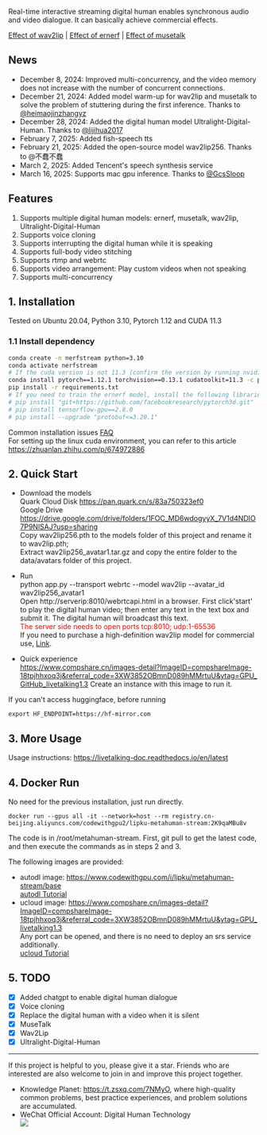 Real-time interactive streaming digital human enables synchronous audio and video dialogue. It can basically achieve commercial effects.

[Effect of wav2lip](https://www.bilibili.com/video/BV1scwBeyELA/) | [Effect of ernerf](https://www.bilibili.com/video/BV1G1421z73r/) |  [Effect of musetalk](https://www.bilibili.com/video/BV1gm421N7vQ/)  

## News
- December 8, 2024: Improved multi-concurrency, and the video memory does not increase with the number of concurrent connections.
- December 21, 2024: Added model warm-up for wav2lip and musetalk to solve the problem of stuttering during the first inference. Thanks to [@heimaojinzhangyz](https://github.com/heimaojinzhangyz)
- December 28, 2024: Added the digital human model Ultralight-Digital-Human. Thanks to [@lijihua2017](https://github.com/lijihua2017)
- February 7, 2025: Added fish-speech tts
- February 21, 2025: Added the open-source model wav2lip256. Thanks to @不蠢不蠢
- March 2, 2025: Added Tencent's speech synthesis service
- March 16, 2025: Supports mac gpu inference. Thanks to [@GcsSloop](https://github.com/GcsSloop) 

## Features
1. Supports multiple digital human models: ernerf, musetalk, wav2lip, Ultralight-Digital-Human
2. Supports voice cloning
3. Supports interrupting the digital human while it is speaking
4. Supports full-body video stitching
5. Supports rtmp and webrtc
6. Supports video arrangement: Play custom videos when not speaking
7. Supports multi-concurrency

## 1. Installation

Tested on Ubuntu 20.04, Python 3.10, Pytorch 1.12 and CUDA 11.3

### 1.1 Install dependency

```bash
conda create -n nerfstream python=3.10
conda activate nerfstream
# If the cuda version is not 11.3 (confirm the version by running nvidia-smi), install the corresponding version of pytorch according to <https://pytorch.org/get-started/previous-versions/> 
conda install pytorch==1.12.1 torchvision==0.13.1 cudatoolkit=11.3 -c pytorch
pip install -r requirements.txt
# If you need to train the ernerf model, install the following libraries
# pip install "git+https://github.com/facebookresearch/pytorch3d.git"
# pip install tensorflow-gpu==2.8.0
# pip install --upgrade "protobuf<=3.20.1"
``` 
Common installation issues [FAQ](https://livetalking-doc.readthedocs.io/en/latest/faq.html)  
For setting up the linux cuda environment, you can refer to this article https://zhuanlan.zhihu.com/p/674972886


## 2. Quick Start
- Download the models  
Quark Cloud Disk <https://pan.quark.cn/s/83a750323ef0>    
Google Drive <https://drive.google.com/drive/folders/1FOC_MD6wdogyyX_7V1d4NDIO7P9NlSAJ?usp=sharing>  
Copy wav2lip256.pth to the models folder of this project and rename it to wav2lip.pth;  
Extract wav2lip256_avatar1.tar.gz and copy the entire folder to the data/avatars folder of this project.
- Run  
python app.py --transport webrtc --model wav2lip --avatar_id wav2lip256_avatar1  
Open http://serverip:8010/webrtcapi.html in a browser. First click'start' to play the digital human video; then enter any text in the text box and submit it. The digital human will broadcast this text.  
<font color=red>The server side needs to open ports tcp:8010; udp:1-65536</font>  
If you need to purchase a high-definition wav2lip model for commercial use, [Link](https://livetalking-doc.readthedocs.io/zh-cn/latest/service.html#wav2lip).  

- Quick experience  
<https://www.compshare.cn/images-detail?ImageID=compshareImage-18tpjhhxoq3j&referral_code=3XW3852OBmnD089hMMrtuU&ytag=GPU_GitHub_livetalking1.3> Create an instance with this image to run it.

If you can't access huggingface, before running
```
export HF_ENDPOINT=https://hf-mirror.com
``` 


## 3. More Usage
Usage instructions: <https://livetalking-doc.readthedocs.io/en/latest>
  
## 4. Docker Run  
No need for the previous installation, just run directly.
```
docker run --gpus all -it --network=host --rm registry.cn-beijing.aliyuncs.com/codewithgpu2/lipku-metahuman-stream:2K9qaMBu8v
```
The code is in /root/metahuman-stream. First, git pull to get the latest code, and then execute the commands as in steps 2 and 3. 

The following images are provided:
- autodl image: <https://www.codewithgpu.com/i/lipku/metahuman-stream/base>   
[autodl Tutorial](https://livetalking-doc.readthedocs.io/en/latest/autodl/README.html)
- ucloud image: <https://www.compshare.cn/images-detail?ImageID=compshareImage-18tpjhhxoq3j&referral_code=3XW3852OBmnD089hMMrtuU&ytag=GPU_livetalking1.3>  
Any port can be opened, and there is no need to deploy an srs service additionally.  
[ucloud Tutorial](https://livetalking-doc.readthedocs.io/en/latest/ucloud/ucloud.html) 


## 5. TODO
- [x] Added chatgpt to enable digital human dialogue
- [x] Voice cloning
- [x] Replace the digital human with a video when it is silent
- [x] MuseTalk
- [x] Wav2Lip
- [x] Ultralight-Digital-Human

---
If this project is helpful to you, please give it a star. Friends who are interested are also welcome to join in and improve this project together.
* Knowledge Planet: https://t.zsxq.com/7NMyO, where high-quality common problems, best practice experiences, and problem solutions are accumulated.
* WeChat Official Account: Digital Human Technology  
![](https://mmbiz.qpic.cn/sz_mmbiz_jpg/l3ZibgueFiaeyfaiaLZGuMGQXnhLWxibpJUS2gfs8Dje6JuMY8zu2tVyU9n8Zx1yaNncvKHBMibX0ocehoITy5qQEZg/640?wxfrom=12&tp=wxpic&usePicPrefetch=1&wx_fmt=jpeg&amp;from=appmsg) 